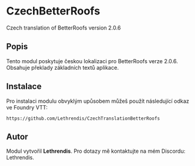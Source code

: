 
# CzechBetterRoofs

Czech translation of BetterRoofs version 2.0.6

## Popis
Tento modul poskytuje českou lokalizaci pro BetterRoofs verze 2.0.6. Obsahuje překlady základních textů aplikace.

## Instalace
Pro instalaci modulu obvyklým upůsobem můžeš použít následující odkaz ve Foundry VTT:

```
https://github.com/Lethrendis/CzechTranslationBetterRoofs
```

## Autor
Modul vytvořil **Lethrendis**. Pro dotazy mě kontaktujte na mém Discordu: Lethrendis.
